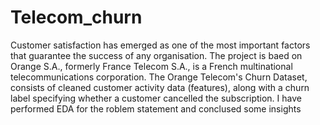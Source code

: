 # Telecom_churn

Customer satisfaction has emerged as one of the most important factors that guarantee the success of any organisation.
The project is baed on Orange S.A., formerly France Telecom S.A., is a French multinational telecommunications corporation. The Orange Telecom's Churn Dataset, consists of cleaned customer activity data (features), along with a churn label specifying whether a customer cancelled the subscription.
I have performed EDA for the roblem statement and conclused some insights 
